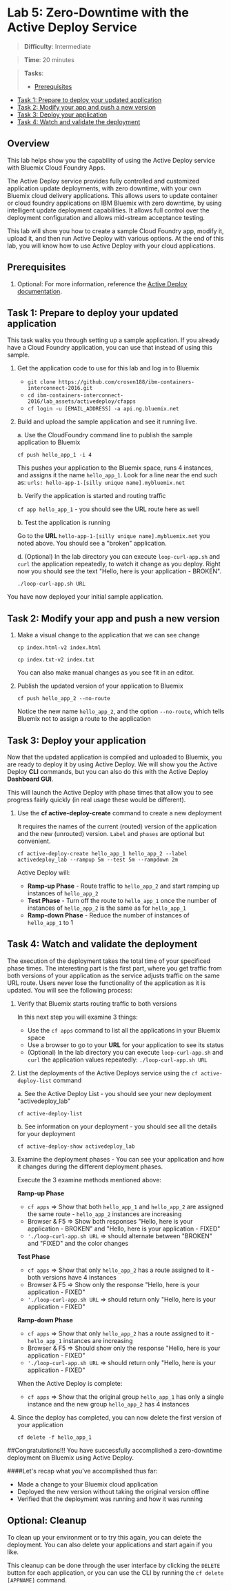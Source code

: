 
# Lab 5: Zero-Downtime with the Active Deploy Service

> **Difficulty**: Intermediate

> **Time**: 20 minutes

> **Tasks**:
>- [Prerequisites](#prerequisites)
- [Task 1: Prepare to deploy your updated application](#task-1-prepare-to-deploy-your-updated-application)
- [Task 2: Modify your app and push a new version](#task-2-modify-your-app-and-push-a-new-version)
- [Task 3: Deploy your application](#task-3-deploy-your-application)
- [Task 4: Watch and validate the deployment](#task-4-watch-and-validate-the-deployment)


## Overview

This lab helps show you the capability of using the Active Deploy service with Bluemix Cloud Foundry Apps.

The Active Deploy service provides fully controlled and customized application update deployments, with zero downtime, with your own Bluemix cloud delivery applications. This allows users to update container or cloud foundry applications on IBM Bluemix with zero downtime, by using intelligent update deployment capabilities. It allows full control over the deployment configuration and allows mid-stream acceptance testing.

This lab will show you how to create a sample Cloud Foundry app, modify it, upload it, and then run Active Deploy with various options. At the end of this lab, you will know how to use Active Deploy with your cloud applications.

## Prerequisites
 1. Optional: For more information, reference the [Active Deploy documentation](https://www.ng.bluemix.net/docs/services/ActiveDeploy/index.html).
 
## Task 1: Prepare to deploy your updated application

This task walks you through setting up a sample application. If you already have a Cloud Foundry application, you can use that instead of using this sample.

 1. Get the application code to use for this lab and log in to Bluemix

	* `git clone https://github.com/crosen188/ibm-containers-interconnect-2016.git`
	* `cd ibm-containers-interconnect-2016/lab_assets/activedeploy/cfapps`
	* `cf login -u [EMAIL_ADDRESS] -a api.ng.bluemix.net`
	
 2. Build and upload the sample application and see it running live.
 
	a. Use the CloudFoundry command line to publish the sample application to Bluemix

    `cf push hello_app_1 -i 4`

	This pushes your application to the Bluemix space, runs 4 instances, and assigns it the name `hello_app_1`.
	Look for a line near the end such as: `urls: hello-app-1-[silly unique name].mybluemix.net`

	b. Verify the application is started and routing traffic
	
    `cf app hello_app_1` - you should see the URL route here as well
		
	b. Test the application is running
	
	Go to the **URL** `hello-app-1-[silly unique name].mybluemix.net` you noted above. You should see a "broken" application.
		
	d. (Optional) In the lab directory you can execute `loop-curl-app.sh` and `curl` the application repeatedly, to watch it change as you deploy. Right now you should see the text "Hello, here is your application - BROKEN".
		
    `./loop-curl-app.sh URL`
		
You have now deployed your initial sample application.

	
## Task 2: Modify your app and push a new version

 1. Make a visual change to the application that we can see change

	`cp index.html-v2 index.html`
	
	`cp index.txt-v2 index.txt`
	
	You can also make manual changes as you see fit in an editor.
  
 
 2. Publish the updated version of your application to Bluemix

    `cf push hello_app_2 --no-route`

    Notice the new name `hello_app_2`, and the option `--no-route`, which tells Bluemix not to assign a route to the application

	
## Task 3: Deploy your application

Now that the updated application is compiled and uploaded to Bluemix, you are ready to deploy it by using Active Deploy. We will show you the Active Deploy **CLI** commands, but you can also do this with the Active Deploy **Dashboard GUI**.

This will launch the Active Deploy with phase times that allow you to see progress fairly quickly (in real usage these would be different).

 1. Use the **cf active-deploy-create** command to create a new deployment
	
	It requires the names of the current (routed) version of the application and the new (unrouted) version. `Label` and `phases` are optional but convenient.

    `cf active-deploy-create hello_app_1 hello_app_2 --label activedeploy_lab --rampup 5m --test 5m --rampdown 2m`
	
    Active Deploy will:
    * **Ramp-up Phase** - Route traffic to `hello_app_2` and start ramping up instances of `hello_app_2`
    * **Test Phase** - Turn off the route to `hello_app_1` once the number of instances of `hello_app_2` is the same as for `hello_app_1`
    * **Ramp-down Phase** - Reduce the number of instances of `hello_app_1` to 1


## Task 4: Watch and validate the deployment

The execution of the deployment takes the total time of your specificed phase times. The interesting part is the first part, where you get traffic from both versions of your application as the service adjusts traffic on the same URL route. Users never lose the functionality of the application as it is updated. You will see the following process:

 1. Verify that Bluemix starts routing traffic to both versions
 
    In this next step you will examine 3 things:
	* Use the `cf apps` command to list all the applications in your Bluemix space
	* Use a browser to go to your **URL** for your application to see its status
	* (Optional) In the lab directory you can execute `loop-curl-app.sh` and `curl` the application values repeatedly: `./loop-curl-app.sh URL`	

 2. List the deployments of the Active Deploys service using the `cf active-deploy-list` command

    a. See the Active Deploy List - you should see your new deployment "activedeploy_lab"
	
	`cf active-deploy-list`
	
	b. See information on your deployment - you should see all the details for your deployment
		
	`cf active-deploy-show activedeploy_lab`

 3. Examine the deployment phases - You can see your application and how it changes during the different deployment phases.
	  
	Execute the 3 examine methods mentioned above:
		
    **Ramp-up Phase**
      * `cf apps` => Show that both `hello_app_1` and `hello_app_2` are assigned the same route - `hello_app_2` instances are increasing
      * Browser & F5 => Show both responses "Hello, here is your application - BROKEN" and "Hello, here is your application - FIXED"
      * `'./loop-curl-app.sh URL` => should alternate between "BROKEN" and "FIXED" and the color changes

    **Test Phase**
      * `cf apps` => Show that only `hello_app_2` has a route assigned to it - both versions have 4 instances
      * Browser & F5 => Show only the response "Hello, here is your application - FIXED"
      * `'./loop-curl-app.sh URL` => should return only "Hello, here is your application - FIXED"

    **Ramp-down Phase**
      * `cf apps` => Show that only `hello_app_2` has a route assigned to it - `hello_app_1` instances are increasing
      * Browser & F5 => Should show only the response "Hello, here is your application - FIXED"
      * `'./loop-curl-app.sh URL` => should return only "Hello, here is your application - FIXED"

    When the Active Deploy is complete:
      * `cf apps` => Show that the original group `hello_app_1` has only a single instance and the new group `hello_app_2` has 4 instances

 4. Since the deploy has completed, you can now delete the first version of your application

    `cf delete -f hello_app_1`
	

##Congratulations!!!  You have successfully accomplished a zero-downtime deployment on Bluemix using Active Deploy.

####Let's recap what you've accomplished thus far:

- Made a change to your Bluemix cloud application
- Deployed the new version without taking the original version offline
- Verified that the deployment was running and how it was running

## Optional: Cleanup

To clean up your environment or to try this again, you can delete the deployment. You can also delete your applications and start again if you like.

This cleanup can be done through the user interface by clicking the `DELETE` button for each application, or you can use the CLI by running the `cf delete [APPNAME]` command.


